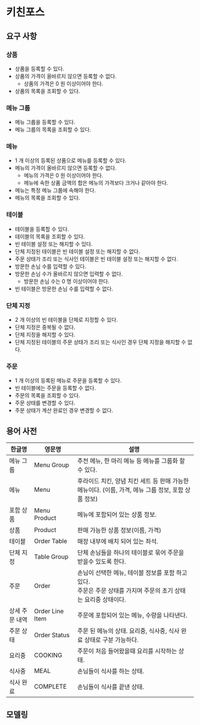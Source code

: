 # 키친포스

## 요구 사항

### 상품

* 상품을 등록할 수 있다.
* 상품의 가격이 올바르지 않으면 등록할 수 없다.
    * 상품의 가격은 0 원 이상이어야 한다.
* 상품의 목록을 조회할 수 있다.

### 메뉴 그룹

* 메뉴 그룹을 등록할 수 있다.
* 메뉴 그룹의 목록을 조회할 수 있다.

### 메뉴

* 1 개 이상의 등록된 상품으로 메뉴를 등록할 수 있다.
* 메뉴의 가격이 올바르지 않으면 등록할 수 없다.
    * 메뉴의 가격은 0 원 이상이어야 한다.
    * 메뉴에 속한 상품 금액의 합은 메뉴의 가격보다 크거나 같아야 한다.
* 메뉴는 특정 메뉴 그룹에 속해야 한다.
* 메뉴의 목록을 조회할 수 있다.

### 테이블

* 테이블을 등록할 수 있다.
* 테이블의 목록을 조회할 수 있다.
* 빈 테이블 설정 또는 해지할 수 있다.
* 단체 지정된 테이블은 빈 테이블 설정 또는 해지할 수 없다.
* 주문 상태가 조리 또는 식사인 테이블은 빈 테이블 설정 또는 해지할 수 없다.
* 방문한 손님 수를 입력할 수 있다.
* 방문한 손님 수가 올바르지 않으면 입력할 수 없다.
    * 방문한 손님 수는 0 명 이상이어야 한다.
* 빈 테이블은 방문한 손님 수를 입력할 수 없다.

### 단체 지정

* 2 개 이상의 빈 테이블을 단체로 지정할 수 있다.
* 단체 지정은 중복될 수 없다.
* 단체 지정을 해지할 수 있다.
* 단체 지정된 테이블의 주문 상태가 조리 또는 식사인 경우 단체 지정을 해지할 수 없다.

### 주문

* 1 개 이상의 등록된 메뉴로 주문을 등록할 수 있다.
* 빈 테이블에는 주문을 등록할 수 없다.
* 주문의 목록을 조회할 수 있다.
* 주문 상태를 변경할 수 있다.
* 주문 상태가 계산 완료인 경우 변경할 수 없다.

## 용어 사전

| 한글명 | 영문명 | 설명 |
| --- | --- | --- |
| 메뉴 그룹 | Menu Group  | 추천 메뉴, 한 마리 메뉴 등 메뉴를 그룹화 할 수 있다. |
| 메뉴 | Menu | 후라이드 치킨, 양념 치킨 세트 등 판매 가능한 메뉴이다. (이름, 가격, 메뉴 그룹 정보, 포함 상품 정보) |
| 포함 상품 | Menu Product | 메뉴에 포함되어 있는 상품 정보. |
| 상품 | Product | 판매 가능한 상품 정보(이름, 가격) |
| 테이블 | Order Table | 매장 내부에 배치 되어 있는 좌석. |
| 단체 지정 | Table Group | 단체 손님들을 하나의 테이블로 묶어 주문을 받을수 있도록 한다. |
| 주문 | Order | 손님이 선택한 메뉴, 테이블 정보를 포함 하고 있다. <br> 주문은 주문 상태를 가지며 주문의 초기 상태는 요리중 상태이다. |
| 상세 주문 내역 | Order Line Item | 주문에 포함되어 있는 메뉴, 수량을 나타낸다. |
| 주문 상태 | Order Status | 주문 된 메뉴의 상태. 요리중, 식사중, 식사 완료 상태로 구분 가능하다. |
| 요리중 | COOKING | 주문이 처음 들어왔을때 요리를 시작하는 상태. |
| 식사중 | MEAL | 손님들이 식사를 하는 상태. |
| 식사 완료 | COMPLETE | 손님들이 식사를 끝낸 상태. |


## 모델링
